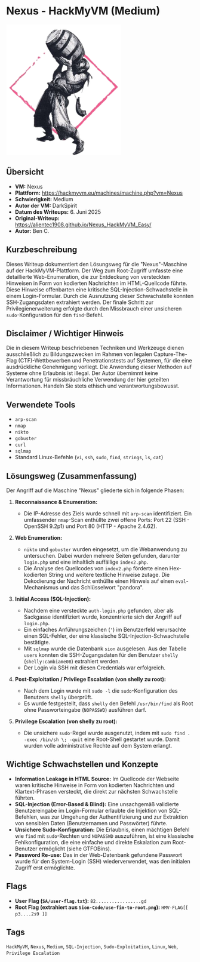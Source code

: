 # Nexus - HackMyVM (Medium)
 
![Nexus.png](Nexus.png)

## Übersicht

*   **VM:** Nexus
*   **Plattform:** https://hackmyvm.eu/machines/machine.php?vm=Nexus
*   **Schwierigkeit:** Medium
*   **Autor der VM:** DarkSpirit
*   **Datum des Writeups:** 6. Juni 2025
*   **Original-Writeup:** https://alientec1908.github.io/Nexus_HackMyVM_Easy/
*   **Autor:** Ben C.

## Kurzbeschreibung

Dieses Writeup dokumentiert den Lösungsweg für die "Nexus"-Maschine auf der HackMyVM-Plattform. Der Weg zum Root-Zugriff umfasste eine detaillierte Web-Enumeration, die zur Entdeckung von versteckten Hinweisen in Form von kodierten Nachrichten im HTML-Quellcode führte. Diese Hinweise offenbarten eine kritische SQL-Injection-Schwachstelle in einem Login-Formular. Durch die Ausnutzung dieser Schwachstelle konnten SSH-Zugangsdaten extrahiert werden. Der finale Schritt zur Privilegienerweiterung erfolgte durch den Missbrauch einer unsicheren `sudo`-Konfiguration für den `find`-Befehl.

## Disclaimer / Wichtiger Hinweis

Die in diesem Writeup beschriebenen Techniken und Werkzeuge dienen ausschließlich zu Bildungszwecken im Rahmen von legalen Capture-The-Flag (CTF)-Wettbewerben und Penetrationstests auf Systemen, für die eine ausdrückliche Genehmigung vorliegt. Die Anwendung dieser Methoden auf Systeme ohne Erlaubnis ist illegal. Der Autor übernimmt keine Verantwortung für missbräuchliche Verwendung der hier geteilten Informationen. Handeln Sie stets ethisch und verantwortungsbewusst.

## Verwendete Tools

*   `arp-scan`
*   `nmap`
*   `nikto`
*   `gobuster`
*   `curl`
*   `sqlmap`
*   Standard Linux-Befehle (`vi`, `ssh`, `sudo`, `find`, `strings`, `ls`, `cat`)

## Lösungsweg (Zusammenfassung)

Der Angriff auf die Maschine "Nexus" gliederte sich in folgende Phasen:

1.  **Reconnaissance & Enumeration:**
    *   Die IP-Adresse des Ziels wurde schnell mit `arp-scan` identifiziert. Ein umfassender `nmap`-Scan enthüllte zwei offene Ports: Port 22 (SSH - OpenSSH 9.2p1) und Port 80 (HTTP - Apache 2.4.62).

2.  **Web Enumeration:**
    *   `nikto` und `gobuster` wurden eingesetzt, um die Webanwendung zu untersuchen. Dabei wurden mehrere Seiten gefunden, darunter `login.php` und eine inhaltlich auffällige `index2.php`.
    *   Die Analyse des Quellcodes von `index2.php` förderte einen Hex-kodierten String und weitere textliche Hinweise zutage. Die Dekodierung der Nachricht enthüllte einen Hinweis auf einen `eval`-Mechanismus und das Schlüsselwort "pandora".

3.  **Initial Access (SQL-Injection):**
    *   Nachdem eine versteckte `auth-login.php` gefunden, aber als Sackgasse identifiziert wurde, konzentrierte sich der Angriff auf `login.php`.
    *   Ein einfaches Anführungszeichen (`'`) im Benutzerfeld verursachte einen SQL-Fehler, der eine klassische SQL-Injection-Schwachstelle bestätigte.
    *   Mit `sqlmap` wurde die Datenbank `sion` ausgelesen. Aus der Tabelle `users` konnten die SSH-Zugangsdaten für den Benutzer `shelly` (`shelly:cambiame08`) extrahiert werden.
    *   Der Login via SSH mit diesen Credentials war erfolgreich.

4.  **Post-Exploitation / Privilege Escalation (von shelly zu root):**
    *   Nach dem Login wurde mit `sudo -l` die `sudo`-Konfiguration des Benutzers `shelly` überprüft.
    *   Es wurde festgestellt, dass `shelly` den Befehl `/usr/bin/find` als Root ohne Passworteingabe (`NOPASSWD`) ausführen darf.

5.  **Privilege Escalation (von shelly zu root):**
    *   Die unsichere `sudo`-Regel wurde ausgenutzt, indem mit `sudo find . -exec /bin/sh \; -quit` eine Root-Shell gestartet wurde. Damit wurden volle administrative Rechte auf dem System erlangt.

## Wichtige Schwachstellen und Konzepte

*   **Information Leakage in HTML Source:** Im Quellcode der Webseite waren kritische Hinweise in Form von kodierten Nachrichten und Klartext-Phrasen versteckt, die direkt zur nächsten Schwachstelle führten.
*   **SQL-Injection (Error-Based & Blind):** Eine unsachgemäß validierte Benutzereingabe im Login-Formular erlaubte die Injektion von SQL-Befehlen, was zur Umgehung der Authentifizierung und zur Extraktion von sensiblen Daten (Benutzernamen und Passwörter) führte.
*   **Unsichere Sudo-Konfiguration:** Die Erlaubnis, einen mächtigen Befehl wie `find` mit `sudo`-Rechten und `NOPASSWD` auszuführen, ist eine klassische Fehlkonfiguration, die eine einfache und direkte Eskalation zum Root-Benutzer ermöglicht (siehe GTFOBins).
*   **Password Re-use:** Das in der Web-Datenbank gefundene Passwort wurde für den System-Login (SSH) wiederverwendet, was den initialen Zugriff erst ermöglichte.

## Flags

*   **User Flag (`SA/user-flag.txt`):** `82.................gd`
*   **Root Flag (extrahiert aus `Sion-Code/use-fim-to-root.png`):** `HMV-FLAG[[ p3....2s9 ]]`

## Tags

`HackMyVM`, `Nexus`, `Medium`, `SQL-Injection`, `Sudo-Exploitation`, `Linux`, `Web`, `Privilege Escalation`

